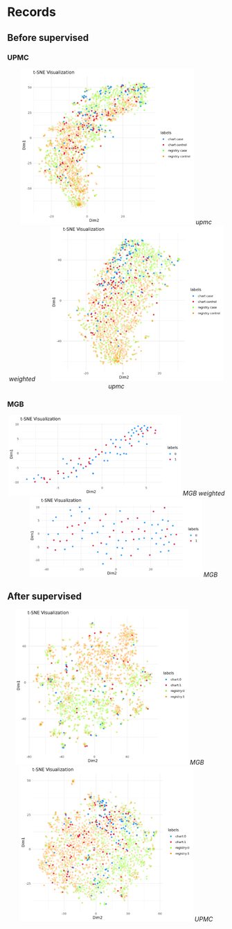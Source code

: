 # Records

## Before supervised
### UPMC
<p align="center">
  <img src="https://github.com/TongHan96/Records/blob/main/pic/upmc_wgt.png" alt="UPMC_wgt" title="Weighted" width="400"/>
  <em>upmc weighted</em>
  &nbsp; &nbsp; &nbsp; &nbsp;
  <img src="https://github.com/TongHan96/Records/blob/main/pic/upmc.png" alt="UPMC" title="Origin" width="400"/>
  <em>upmc</em>
</p>

### MGB
<p align="center">
  <img src="https://github.com/TongHan96/Records/blob/main/pic/mgb_wgt.png" alt="MGB_wgt" title="Weighted" width="400"/>
  <em>MGB weighted</em>
  &nbsp; &nbsp; &nbsp; &nbsp;
  <img src="https://github.com/TongHan96/Records/blob/main/pic/mgb.png" alt="MGB" title="Origin" width="400"/>
  <em>MGB</em>
</p>

## After supervised

<p align="center">
  <img src="https://github.com/TongHan96/Records/blob/main/pic/supervised_MGB.png" alt="MGB" title="Weighted" width="400"/>
  <em>MGB</em>
  &nbsp; &nbsp; &nbsp; &nbsp;
  <img src="https://github.com/TongHan96/Records/blob/main/pic/supervised_upmc.png" alt="UPMC" title="Origin" width="400"/>
  <em>UPMC</em>
</p>

